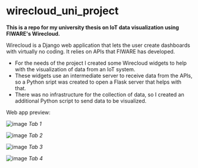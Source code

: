 # wirecloud_uni_project
**This is a repo for my university thesis on IoT data visualization using FIWARE's Wirecloud.**

Wirecloud is a Django web application that lets the user create dashboards with virtually no coding. It relies on APIs that FIWARE has developed.

- For the needs of the project I created some Wirecloud widgets to help with the visualization of data from an IoT system. 
- These widgets use an intermediate server to receive data from the APIs, so a Python sript was created to open a Flask server that helps with that.
- There was no infrastructure for the collection of data, so I created an additional Python script to send data to be visualized.

Web app preview:

![image](https://github.com/chriteli1/wirecloud_uni_project/assets/73424544/abdec573-5ae9-4908-9d33-b9695e0ed04f)
*Tab 1*

![image](https://github.com/chriteli1/wirecloud_uni_project/assets/73424544/7addcfd2-8873-4018-84fe-b29c6d5f71f9)
*Tab 2*

![image](https://github.com/chriteli1/wirecloud_uni_project/assets/73424544/268f8fa8-6f12-47d9-a12e-dc92d636bcc3)
*Tab 3*

![image](https://github.com/chriteli1/wirecloud_uni_project/assets/73424544/8c6af0a4-be9b-4622-8156-d152da1ab007)
*Tab 4*
